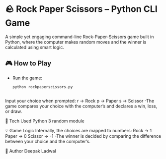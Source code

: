 # 🪨 Rock Paper Scissors – Python CLI Game

A simple yet engaging command-line Rock-Paper-Scissors game built in Python, where the computer makes random moves and the winner is calculated using smart logic.



## 🎮 How to Play

- Run the game:
  ```bash
  python rockpaperscissors.py


  
Input your choice when prompted:
r → Rock
p → Paper
s → Scissor
-The game compares your choice with the computer’s and declares a win, loss, or draw.



🔧 Tech Used
Python 3
random module



💡 Game Logic
Internally, the choices are mapped to numbers:
Rock → 1
Paper → 0
Scissor → -1
-The winner is decided by comparing the difference between your choice and the computer’s.



👤 Author
Deepak Ladwal
